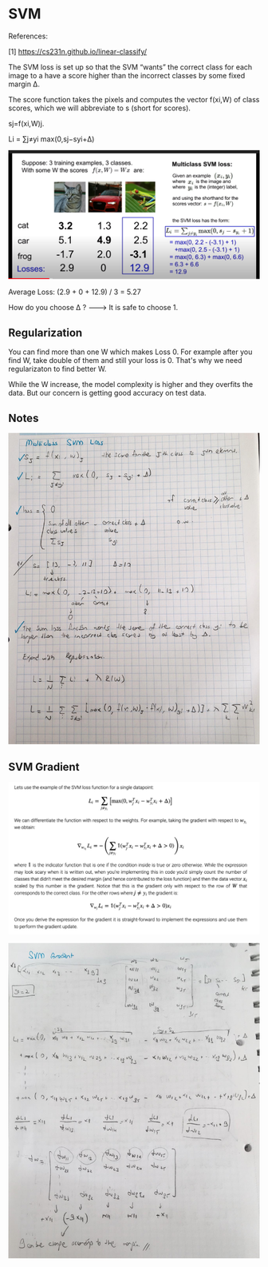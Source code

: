 # SVM

References:

[1] https://cs231n.github.io/linear-classify/

The SVM loss is set up so that the SVM “wants” the correct class for each image to a have a score higher than the 
incorrect classes by some fixed margin Δ. 

The score function takes the pixels and computes the vector f(xi,W) of class scores, which we will abbreviate to s 
(short for scores). 
 
sj=f(xi,W)j.

Li = ∑j≠yi max(0,sj−syi+Δ)


![image_description](svm_loss_ex.png)

Average Loss: (2.9 + 0 + 12.9) / 3 = 5.27

How do you choose Δ ? ---> It is safe to choose 1. 


## Regularization
You can find more than one W which makes Loss 0. For example after you find W, take double of them and still your loss is 0.
That's why we need regularizaton to find better W. 

While the W increase, the model complexity is higher and they overfits the data. But our concern is getting good accuracy on test data. 

## Notes 

![image_description](my_notes_svm.jpeg)

## SVM Gradient

![image_description](svm_grad.png)

![image_description](my_notes_svm2.jpeg)
